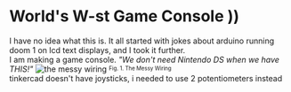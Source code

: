 # World's W-st Game Console ))
I have no idea what this is. It all started with jokes about arduino running doom 1 on lcd text displays, and I took it further.  
I am making a game console. *"We don't need Nintendo DS when we have THIS!"*
![the messy wiring](https://github.com/maxzboro/maxzboro/assets/71171333/0eddab2b-2916-44a8-a34c-97a6a0c9d40b)
<sup><sub>Fig. 1. The Messy Wiring</sub></sup>  
tinkercad doesn't have joysticks, i needed to use 2 potentiometers instead
